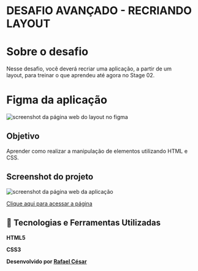 # DESAFIO AVANÇADO - RECRIANDO LAYOUT

# Sobre o desafio

Nesse desafio, você deverá recriar uma aplicação, a partir de um layout, para treinar o que aprendeu até agora no Stage 02.

# Figma da aplicação

<img alt="screenshot da página web do layout no figma" src="https://i.imgur.com/0ABqArA.png">

## Objetivo

Aprender como realizar a manipulação de elementos utilizando HTML e CSS.

## Screenshot do projeto
<img alt="screenshot da página web da aplicação" src="https://i.imgur.com/0ABqArA.png">

[Clique aqui para acessar a página](https://rafaelfrodz.github.io/rocketseat-explorer-desafio01/)

## 🚀 Tecnologias e Ferramentas Utilizadas

**HTML5**

**CSS3**

**Desenvolvido por [Rafael César](https://github.com/rafaelfrodz/)**
